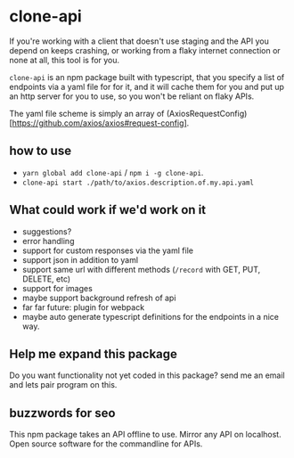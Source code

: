 # clone-api

If you're working with a client that doesn't use staging and the API you depend on keeps crashing, or working from a flaky internet connection or none at all, this tool is for you.

`clone-api` is an npm package built with typescript, that you specify a list of endpoints via a yaml file for for it, and it will cache them for you and put up an http server for you to use, so you won't be reliant on flaky APIs.

The yaml file scheme is simply an array of (AxiosRequestConfig)[https://github.com/axios/axios#request-config].

## how to use

- `yarn global add clone-api` / `npm i -g clone-api`.
- `clone-api start ./path/to/axios.description.of.my.api.yaml`

## What could work if we'd work on it

- suggestions?
- error handling
- support for custom responses via the yaml file
- support json in addition to yaml
- support same url with different methods (`/record` with GET, PUT, DELETE, etc)
- support for images
- maybe support background refresh of api
- far far future: plugin for webpack
- maybe auto generate typescript definitions for the endpoints in a nice way.

## Help me expand this package

Do you want functionality not yet coded in this package? send me an email and lets pair program on this.

## buzzwords for seo

This npm package takes an API offline to use. Mirror any API on localhost. Open source software for the commandline for APIs.
